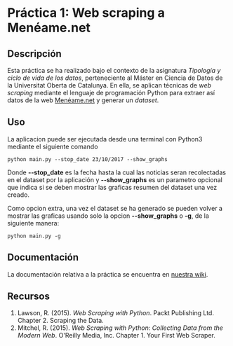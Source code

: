 # Práctica 1: Web scraping a Menéame.net

## Descripción

Esta práctica se ha realizado bajo el contexto de la asignatura _Tipología y ciclo de vida de los datos_, perteneciente al Máster en Ciencia de Datos de la Universitat Oberta de Catalunya. En ella, se aplican técnicas de _web scraping_ mediante el lenguaje de programación Python para extraer así datos de la web [Menéame.net](http://meneame.net) y generar un _dataset_.


## Uso

La aplicacion puede ser ejecutada desde una terminal con Python3 mediante el siguiente comando

```
python main.py --stop_date 23/10/2017 --show_graphs
```

Donde **--stop_date** es la fecha hasta la cual las noticias seran recolectadas en el dataset por la aplicación y **--show_graphs** es un parametro opcional que indica si se deben mostrar las graficas resumen del dataset una vez creado.

Como opcion extra, una vez el dataset se ha generado se pueden volver a mostrar las graficas usando solo la opcion **--show_graphs** o **-g**, de la siguiente manera:

```
python main.py -g
```

## Documentación

La documentación relativa a la práctica se encuentra en [nuestra wiki](https://github.com/Cs4r/MeneameScraper/wiki/MeneameScraper).

## Recursos

1. Lawson, R. (2015). _Web Scraping with Python_. Packt Publishing Ltd. Chapter 2. Scraping the Data.
2. Mitchel, R. (2015). _Web Scraping with Python: Collecting Data from the Modern Web_. O'Reilly Media, Inc. Chapter 1. Your First Web Scraper.
